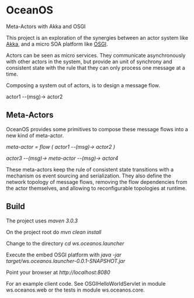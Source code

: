 OceanOS
=======

Meta-Actors with Akka and OSGI

This project is an exploration of the synergies between an actor system like [Akka](http://akka.io), and a micro SOA platform like [OSGI](http://www.osgi.org).

Actors can be seen as micro services. They communicate asynchronously with other actors in the system, but provide an unit of synchrony and consistent state with the rule that they can only process one message at a time.

Composing a system out of actors, is to design a message flow. 

actor1 --(msg)-> actor2 

Meta-Actors
---------

OceanOS provides some primitives to compose these message flows into a new kind of meta-actor.

*meta-actor = flow ( actor1 --(msg)-> actor2 )*

*actor3 --(msg)-> meta-actor --(msg)-> actor4*

These meta-actors keep the rule of consistent state transitions with a mechanism os event sourcing and serialization. They also define the network topology of message flows, removing the flow dependencies from the actor themselves, and allowing to reconfigurable topologies at runtime.

Build
--------

The project uses 
  *maven 3.0.3*

On the project root do 
  *mvn clean install*

Change to the directory 
  *cd ws.oceanos.launcher*

Execute the embed OSGI platform with
  *java -jar target/ws.oceanos.launcher-0.0.1-SNAPSHOT.jar*

Point your browser at 
  *http://localhost:8080*

For an example client code. See OSGIHelloWorldServlet in module ws.oceanos.web or the tests in module ws.oceanos.core.
